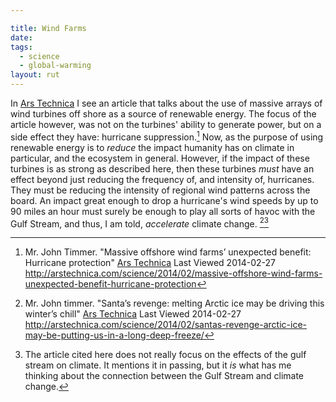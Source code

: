 ```yaml
---

title: Wind Farms
date: 
tags:
  - science
  - global-warming
layout: rut
---
```



In [Ars Technica](http://arstechnica.com/) I see an article that talks about the use of massive arrays of wind turbines off shore as a source of renewable energy.  The focus of the article however, was not on the turbines' ability to generate power, but on a side effect they have: hurricane suppression.[^20140227-1]  Now, as the purpose of using renewable energy is to *reduce* the impact humanity has on climate in particular, and the ecosystem in general.  However, if the impact of these turbines is as strong as described here, then these turbines *must* have an effect beyond just reducing the frequency of, and intensity of, hurricanes.  They must be reducing the intensity of regional wind patterns across the board.  An impact great enough to drop a hurricane's wind speeds by up to 90 miles an hour must surely be enough to play all sorts of havoc with the Gulf Stream, and thus, I am told, *accelerate* climate change. [^20140227-2][^20140227-3]

[^20140227-1]: Mr. John Timmer.  "Massive offshore wind farms’ unexpected benefit: Hurricane protection" [Ars Technica](http://arstechnica.com/) Last Viewed 2014-02-27 <http://arstechnica.com/science/2014/02/massive-offshore-wind-farms-unexpected-benefit-hurricane-protection> 

[^20140227-2]: Mr. John timmer. "Santa’s revenge: melting Arctic ice may be driving this winter’s chill" [Ars Technica](http://arstechnica.com/) Last Viewed 2014-02-27 <http://arstechnica.com/science/2014/02/santas-revenge-arctic-ice-may-be-putting-us-in-a-long-deep-freeze/>

[^20140227-3]: The article cited here does not really focus on the effects of the gulf stream on climate.  It mentions it in passing, but it *is* what has me thinking about the connection between the Gulf Stream and climate change.  
